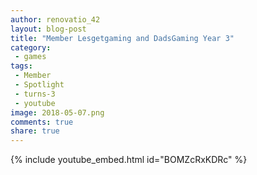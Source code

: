 ```yaml
---
author: renovatio_42
layout: blog-post
title: "Member Lesgetgaming and DadsGaming Year 3"
category:
 - games
tags:
 - Member
 - Spotlight
 - turns-3
 - youtube
image: 2018-05-07.png
comments: true
share: true
---
```


{% include youtube_embed.html id="BOMZcRxKDRc" %} 